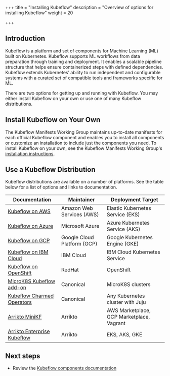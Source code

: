 +++
title = "Installing Kubeflow"
description = "Overview of options for installing Kubeflow"
weight = 20

+++

<a id="introduction"></a>
## Introduction
Kubeflow is a platform and set of components for Machine Learning (ML) built on Kubernetes. Kubeflow supports ML workflows from data preparation through training and deployment. It enables a scalable pipeline structure that helps ensure containerized steps with defined dependencies. Kubeflow extends Kubernetes’ ability to run independent and configurable systems with a curated set of compatible tools and frameworks specific for ML. 

There are two options for getting up and running with Kubeflow. You may either install Kubeflow on your own or use one of many Kubeflow distributions.

## Install Kubeflow on Your Own
The Kubeflow Manifests Working Group maintains up-to-date manifests for each official Kubeflow component and enables you to install all components or customize an installation to include just the components you need. To install Kubeflow on your own, see the Kubeflow Manifests Working Group's [installation instructions](https://github.com/kubeflow/manifests#installation).

## Use a Kubeflow Distribution 
Kubeflow distributions are available on a number of platforms. See the table below for a list of options and links to documentation.

<div class="table-responsive">
  <table class="table table-bordered">
    <thead class="thead-light">
      <tr>
        <th>Documentation</th>
        <th>Maintainer</th>
        <th>Deployment Target</th>
      </tr>
    </thead>
    <tbody>
      <tr>
        <td><a href="/docs/distributions/aws/">Kubeflow on AWS</a></td>
        <td>Amazon Web Services (AWS)</td>
        <td>Elastic Kubernetes Service (EKS)</td>
      </tr>
      <tr>
        <td><a href="/docs/distributions/azure/">Kubeflow on Azure</a></td>
        <td>Microsoft Azure</td>
        <td>Azure Kubernetes Service (AKS)</td>
      </tr>
      <tr>
        <td><a href="/docs/distributions/gke/">Kubeflow on GCP</a></td>
        <td>Google Cloud Platform (GCP)</td>
        <td>Google Kubernetes Engine (GKE)</td>
      </tr>
      <tr>
        <td><a href="/docs/distributions/ibm/">Kubeflow on IBM Cloud</a></td>
        <td>IBM Cloud</td>
        <td>IBM Cloud Kubernetes Service</td>
      </tr>
      <tr>
        <td><a href="/docs/distributions/openshift/">Kubeflow on OpenShift</a></td>
        <td>RedHat</td>
        <td>OpenShift</td>
      </tr>
      <tr>
        <td><a href="/docs/distributions/microk8s/">MicroK8S Kubeflow add-on</a></td>
        <td>Canonical</td>
        <td>MicroK8S clusters</td>
      </tr>
      <tr>
        <td><a href="/docs/distributions/charmed/">Kubeflow Charmed Operators</a></td>
        <td>Canonical</td>
        <td>Any Kubernetes cluster with Juju</td>
      </tr>
      <tr>
        <td><a href="/docs/distributions/minikf/">Arrikto MiniKF</a></td>
        <td>Arrikto</td>
        <td>AWS Marketplace, 
            GCP Marketplace, 
            Vagrant
        </td>
      </tr>
      <tr>
        <td><a href="/docs/distributions/ekf/">Arrikto Enterprise Kubeflow</a></td>
        <td>Arrikto</td>
        <td>EKS, 
            AKS,
            GKE 
        </td>
      </tr>
    </tbody>
  </table>
</div>

<a id="next-steps"></a>
## Next steps

* Review the [Kubeflow components documentation](/docs/components/)